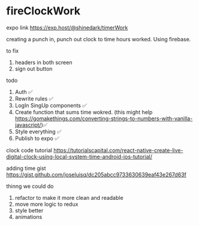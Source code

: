 # fireClockWork

expo link   https://exp.host/@shinedark/timerWork


creating a punch in, punch out clock to time hours worked. Using firebase.

to fix 
1. headers in both screen
2. sign out button 



todo
1. Auth ✅
2. Rewrite rules ✅
3. LogIn SingUp components ✅
4. Create function that sums time wokred. (this might help https://gomakethings.com/converting-strings-to-numbers-with-vanilla-javascript/)✅
5. Style everything ✅
6. Publish to expo	✅

clock code tutorial https://tutorialscapital.com/react-native-create-live-digital-clock-using-local-system-time-android-ios-tutorial/

adding time gist https://gist.github.com/joseluisq/dc205abcc9733630639eaf43e267d63f

thinng we could do 
1. refactor to make it more clean and readable
2. move more logic to redux
3. style better
4. animations


